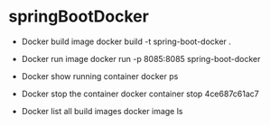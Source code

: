 # springBootDocker

- Docker build image
docker build -t spring-boot-docker .

- Docker run image
docker run -p 8085:8085 spring-boot-docker

- Docker show running container
docker ps

- Docker stop the container
docker container stop 4ce687c61ac7

- Docker list all build images
docker image ls